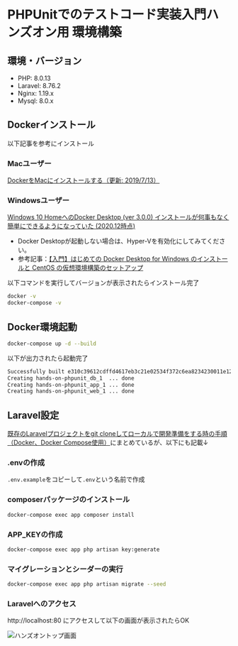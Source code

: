 # PHPUnitでのテストコード実装入門ハンズオン用 環境構築

## 環境・バージョン

- PHP: 8.0.13
- Laravel: 8.76.2
- Nginx: 1.19.x
- Mysql: 8.0.x

## Dockerインストール
以下記事を参考にインストール

### Macユーザー
[DockerをMacにインストールする（更新: 2019/7/13）](https://qiita.com/kurkuru/items/127fa99ef5b2f0288b81)

### Windowsユーザー
[Windows 10 HomeへのDocker Desktop (ver 3.0.0) インストールが何事もなく簡単にできるようになっていた (2020.12時点)](https://qiita.com/zaki-lknr/items/db99909ba1eb27803456)

- Docker Desktopが起動しない場合は、Hyper-Vを有効化にしてみてください。
- 参考記事：[【入門】はじめての Docker Desktop for Windows のインストールと CentOS の仮想環境構築のセットアップ](https://qiita.com/gahoh/items/7b21377b5c9e3ffddf4a#hyper-v%E3%81%AE%E6%9C%89%E5%8A%B9%E5%8C%96-%E3%81%AB%E3%81%99%E3%82%8B)

以下コマンドを実行してバージョンが表示されたらインストール完了

```sh
docker -v
docker-compose -v
```

## Docker環境起動

```sh
docker-compose up -d --build
```

以下が出力されたら起動完了

```sh
Successfully built e310c39612cdffd4617eb3c21e02534f372c6ea8234230011e123afd0be4dfbb
Creating hands-on-phpunit_db_1  ... done
Creating hands-on-phpunit_app_1 ... done
Creating hands-on-phpunit_web_1 ... done
```

## Laravel設定

[既存のLaravelプロジェクトをgit cloneしてローカルで開発準備をする時の手順（Docker、Docker Compose使用）](https://zenn.dev/shimotaroo/articles/4ee537dbed319e)にまとめているが、以下にも記載↓

### .envの作成

`.env.example`をコピーして`.env`という名前で作成

### composerパッケージのインストール

```sh
docker-compose exec app composer install
```

### APP_KEYの作成

```sh
docker-compose exec app php artisan key:generate
```

### マイグレーションとシーダーの実行

```sh
docker-compose exec app php artisan migrate --seed
```

### Laravelへのアクセス

http://localhost:80 にアクセスして以下の画面が表示されたらOK

![ハンズオントップ画面](https://user-images.githubusercontent.com/58982088/146733064-17154270-0210-40a7-b548-4e0c67442d46.png)

